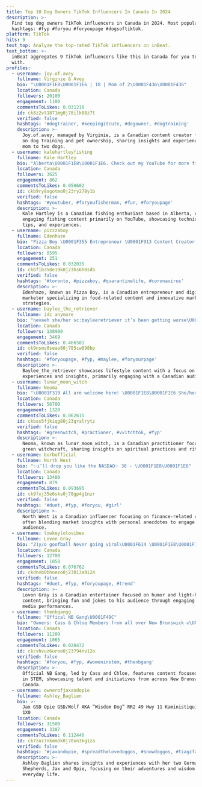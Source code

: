 ```yaml
---
title: Top 10 Dog Owners TikTok Influencers In Canada In 2024
description: >-
  Find top dog owners TikTok influencers in Canada in 2024. Most popular
  hashtags: #fyp #foryou #foryoupage #dogsoftiktok.
platform: TikTok
hits: 9
text_top: Analyze the top-rated TikTok influencers on inBeat.
text_bottom: >-
  inBeat aggregates 9 TikTok influencers like this in Canada for you to work
  with.
profiles:
  - username: joy.of.avey
    fullname: Virginie & Avey
    bio: "\U0001F1E8\U0001F1E6 | 18 | Mom of 2\U0001F436\U0001F436"
    location: Canada
    followers: 20100
    engagement: 1100
    commentsToLikes: 0.031218
    id: ck8z2vt1871mg0j78ilk08z7t
    verified: false
    hashtags: '#dogtrainer, #keepingitcute, #dogowner, #dogtraining'
    description: >-
      Joy.of.avey, managed by Virginie, is a Canadian content creator focusing
      on dog training and pet ownership, sharing insights and experiences as a
      mom to two dogs.
  - username: kalehartleyfishing
    fullname: Kale Hartley
    bio: "Alberta\U0001F1E8\U0001F1E6. Check out my YouTube for more fishing videos\U0001F3A3"
    location: Canada
    followers: 3625
    engagement: 862
    commentsToLikes: 0.050602
    id: ckb9ry8sgotmo0j23ry278y1b
    verified: false
    hashtags: '#youtuber, #foryoufisherman, #fun, #foryoupage'
    description: >-
      Kale Hartley is a Canadian fishing enthusiast based in Alberta, creating
      engaging fishing content primarily on YouTube, showcasing techniques,
      tips, and experiences.
  - username: pizzzaboy
    fullname: Edenhaze
    bio: "Pizza Boy \U0001F355 Entrepreneur \U0001F913 Content Creator / Digital Marketer \U0001F4F8"
    location: Canada
    followers: 8595
    engagement: 251
    commentsToLikes: 0.032035
    id: ckbfib358e19k0j23hs6h0sd5
    verified: false
    hashtags: '#toronto, #pizzaboy, #quarantinelife, #coronavirus'
    description: >-
      Edenhaze, known as Pizza Boy, is a Canadian entrepreneur and digital
      marketer specializing in food-related content and innovative marketing
      strategies.
  - username: baylee_the_retriever
    fullname: idc anymore
    bio: "nevaeh she/her sc:bayleeretriever it’s been getting worse\U0001F976"
    location: Canada
    followers: 138900
    engagement: 3469
    commentsToLikes: 0.466581
    id: ck9nsms0seao80j785cw898bp
    verified: false
    hashtags: '#foryoupage, #fyp, #maylee, #foryourpage'
    description: >-
      Baylee_the_retriever showcases lifestyle content with a focus on personal
      experiences and insights, primarily engaging with a Canadian audience.
  - username: lunar_moon_witch
    fullname: Neoma
    bio: "\U0001F319 All are welcome here! \U0001F1E8\U0001F1E6 She/her"
    location: Canada
    followers: 56700
    engagement: 1320
    commentsToLikes: 0.062615
    id: ckbas5fjkiqg80j23qralrytz
    verified: false
    hashtags: '#greenwitch, #practioner, #vvitchtok, #fyp'
    description: >-
      Neoma, known as lunar_moon_witch, is a Canadian practitioner focused on
      green witchcraft, sharing insights on spiritual practices and rituals.
  - username: burbofficial
    fullname: North West
    bio: "✨i’ll drop you like the NASDAQ✨ 30 - \U0001F1E8\U0001F1E6"
    location: Canada
    followers: 13400
    engagement: 879
    commentsToLikes: 0.093695
    id: ck9fxj35e6sks0j78gp4g1nzr
    verified: false
    hashtags: '#duet, #fyp, #foryou, #girl'
    description: >-
      North West is a Canadian influencer focusing on finance-related content,
      often blending market insights with personal anecdotes to engage her
      audience.
  - username: lowkeylolovibes
    fullname: Lovon Gray
    bio: "21y/o goofball Never going viral\U0001F614 \U0001F1E8\U0001F1E6\U0001F1EF\U0001F1F2\U0001F1EC\U0001F1FE\U0001F1F2\U0001F1F9 Jokes, Fun, Entertain"
    location: Canada
    followers: 12700
    engagement: 1058
    commentsToLikes: 0.076762
    id: ckdnvb0bhoezo0j23013a9i24
    verified: false
    hashtags: '#duet, #fyp, #foryoupage, #trend'
    description: >-
      Lovon Gray is a Canadian entertainer focused on humor and light-hearted
      content, bringing fun and jokes to his audience through engaging social
      media performances.
  - username: thenbgangg
    fullname: "Offical NB Gang\U0001F49C"
    bio: "Owners: Cass & Chloe Members from all over New Brunswick ✉️\U0001F447\U0001F3FD"
    location: Canada
    followers: 11200
    engagement: 1065
    commentsToLikes: 0.028472
    id: ckcvhvuz6uroe0j23794nv12o
    verified: false
    hashtags: '#foryou, #fyp, #womeninstem, #thenbgang'
    description: >-
      Official NB Gang, led by Cass and Chloe, features content focused on women
      in STEM, showcasing talent and initiatives from across New Brunswick,
      Canada.
  - username: ownerofjaxandopie
    fullname: Ashley_Baglien
    bio: >-
      Jax GSD Opie GSD/Wolf AKA “Wisdom Dog” RR2 49 Hwy 11 Kaministiquia ON P0T
      1X0
    location: Canada
    followers: 31500
    engagement: 3387
    commentsToLikes: 0.112446
    id: ck7zoz7nkmm3k0j78xn3kg1za
    verified: false
    hashtags: '#jaxandopie, #spreadthelovedoggos, #snowdoggos, #tiagzfavdoggos'
    description: >-
      Ashley Baglien shares insights and experiences with her two German
      Shepherds, Jax and Opie, focusing on their adventures and wisdom in
      everyday life.
---
```


